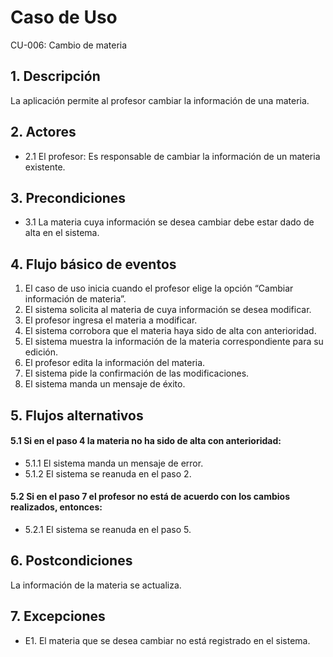 # Caso de Uso
CU-006: Cambio de materia

## 1. Descripción
La aplicación permite al profesor cambiar la información de una materia.

## 2. Actores
- 2.1 El profesor: Es responsable de cambiar la información de un materia existente.

## 3. Precondiciones
- 3.1 La materia cuya información se desea cambiar debe estar dado de alta en el sistema.

## 4. Flujo básico de eventos
1. El caso de uso inicia cuando el profesor elige la opción “Cambiar información de materia”.
2. El sistema solicita al materia de cuya información se desea modificar.
3. El profesor ingresa el materia a modificar.
4. El sistema corrobora que el materia haya sido de alta con anterioridad.
5. El sistema muestra la información de la materia correspondiente para su edición.
6. El profesor edita la información del materia.
7. El sistema pide la confirmación de las modificaciones.
8. El sistema manda un mensaje de éxito.


## 5. Flujos alternativos
#### 5.1 Si en el paso 4 la materia no ha sido de alta con anterioridad:
- 5.1.1 El sistema manda un mensaje de error.
- 5.1.2 El sistema se reanuda en el paso 2.
#### 5.2 Si en el paso 7 el profesor no está de acuerdo con los cambios realizados, entonces:
- 5.2.1 El sistema se reanuda en el paso 5.

## 6. Postcondiciones
La información de la materia se actualiza.

## 7. Excepciones
- E1. El materia que se desea cambiar no está registrado en el sistema.



